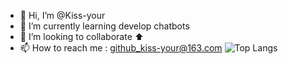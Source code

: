 - 👋 Hi, I’m @Kiss-your
- 🌱 I’m currently learning develop chatbots
- 💞️ I’m looking to collaborate ⬆️
- 📫 How to reach me : github_kiss-your@163.com
![Top Langs](https://github-readme-stats.vercel.app/api/top-langs/?username=kiss-your&hide=javascript,css&layout=compact)

<!---
Kiss-your/Kiss-your is a ✨ special ✨ repository because its `README.md` (this file) appears on your GitHub profile.
You can click the Preview link to take a look at your changes.
--->
